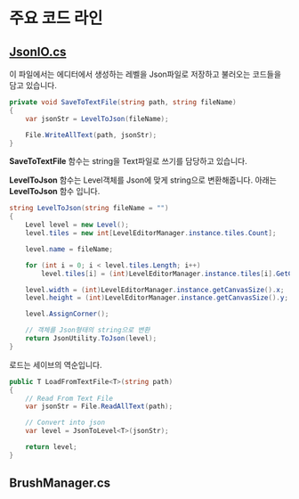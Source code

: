 # 주요 코드 라인

## [JsonIO.cs](https://github.com/ComeBiga/DownWellGame/blob/CatDown_README/DownWell/Assets/99.LevelEditor/Scripts/JsonIO.cs)

이 파일에서는 에디터에서 생성하는 레벨을 Json파일로 저장하고 불러오는 코드들을 담고 있습니다.

```C#
private void SaveToTextFile(string path, string fileName)
{
    var jsonStr = LevelToJson(fileName);

    File.WriteAllText(path, jsonStr);
}
```

__SaveToTextFile__ 함수는 string을 Text파일로 쓰기를 담당하고 있습니다.

__LevelToJson__ 함수는 Level객체를 Json에 맞게 string으로 변환해줍니다. 아래는 __LevelToJson__ 함수 입니다.

```C#
string LevelToJson(string fileName = "")
{
    Level level = new Level();
    level.tiles = new int[LevelEditorManager.instance.tiles.Count];

    level.name = fileName;

    for (int i = 0; i < level.tiles.Length; i++)
        level.tiles[i] = (int)LevelEditorManager.instance.tiles[i].GetComponent<TileInfo>().tileCode;

    level.width = (int)LevelEditorManager.instance.getCanvasSize().x;
    level.height = (int)LevelEditorManager.instance.getCanvasSize().y;

    level.AssignCorner();

    // 객체를 Json형태의 string으로 변환
    return JsonUtility.ToJson(level);
}
```

로드는 세이브의 역순입니다.

```C#
public T LoadFromTextFile<T>(string path)
{
    // Read From Text File
    var jsonStr = File.ReadAllText(path);

    // Convert into json
    var level = JsonToLevel<T>(jsonStr);

    return level;
}
```

## BrushManager.cs
